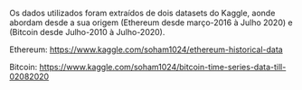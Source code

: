 Os dados utilizados foram extraídos de dois datasets do Kaggle, aonde abordam desde a sua origem (Ethereum desde março-2016 à Julho 2020) e (Bitcoin desde Julho-2010 à Julho-2020).

Ethereum: https://www.kaggle.com/soham1024/ethereum-historical-data

Bitcoin: https://www.kaggle.com/soham1024/bitcoin-time-series-data-till-02082020
